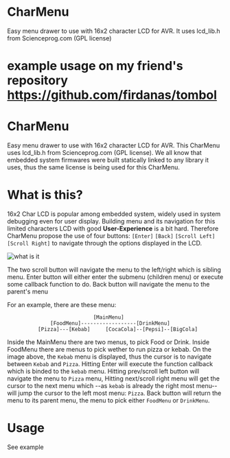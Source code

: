 CharMenu
========

Easy menu drawer to use with 16x2 character LCD for AVR. 
It uses lcd_lib.h from Scienceprog.com (GPL license)

example usage on my friend's repository https://github.com/firdanas/tombol
=======
CharMenu
========

Easy menu drawer to use with 16x2 character LCD for AVR. 
This CharMenu uses lcd_lib.h from Scienceprog.com (GPL license). We all know that embedded system firmwares were built statically linked to any library it uses, thus the same license is being used for this CharMenu.

What is this?
========

16x2 Char LCD is popular among embedded system, widely used in system debugging even for user display. 
Building menu and its navigation for this limited characters LCD with good __User-Experience__ is a bit hard. Therefore CharMenu propose the use of four buttons: ```[Enter]``` ```[Back]``` ```[Scroll Left]``` ```[Scroll Right]``` to navigate through the options displayed in the LCD. 

![what is it](https://cloud.githubusercontent.com/assets/6647566/5604155/a92d7be8-93dc-11e4-8a39-7c6a2ce198cf.jpg)

The two scroll button will navigate the menu to the left/right which is sibling menu.
Enter button will either enter the submenu (children menu) or execute some callback function to do.
Back button will navigate the menu to the parent's menu

For an example, there are these menu:
```
                            [MainMenu]
              [FoodMenu]------------------[DrinkMenu]
          [Pizza]---[Kebab]     [CocaCola]--[Pepsi]--[BigCola]
```
Inside the MainMenu there are two menus, to pick Food or Drink. Inside FoodMenu there are menus to pick wether to run pizza or kebab. On the image above, the ```Kebab``` menu is displayed, thus the cursor is to navigate between ```Kebab``` and ```Pizza```. Hitting Enter will execute the function callback which is binded to the ```kebab``` menu. Hitting prev/scroll left button will navigate the menu to ```Pizza``` menu, Hitting next/scroll right menu will get the cursor to the next menu which --as ```kebab``` is already the right most menu-- will jump the cursor to the left most menu: ```Pizza```. Back button will return the menu to its parent menu, the menu to pick either ```FoodMenu``` or ```DrinkMenu```.

Usage
========
See example
